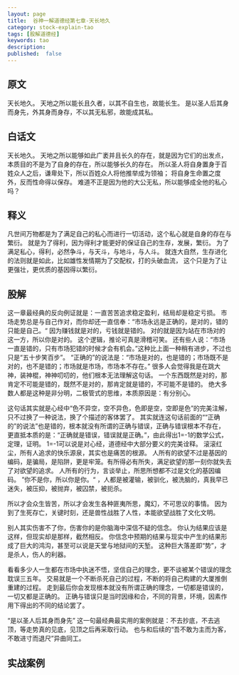 ```yaml
---
layout: page
title:  谷神一解道德经第七章-天长地久
category: stock-explain-tao
tags: [股解道德经]
keywords: tao
description:
published:  false
---
```


## 原文
天长地久。
天地之所以能长且久者，以其不自生也，故能长生。
是以圣人后其身而身先，外其身而身存，不以其无私邪，故能成其私。

## 白话文
天长地久。
天地之所以能够如此广袤并且长久的存在，就是因为它们的出发点，本质目的不是为了自身的存在，所以能够长久的存在。
所以圣人将自身置身于百姓众人之后，谦卑处下，所以百姓众人将他推举成为领袖；
将自身生命置之度外，反而性命得以保存。
难道不正是因为他的大公无私，所以能够成全他的私心吗？
## 释义
凡世间万物都是为了满足自己的私心而进行一切活动，这个私心就是自身的存在与繁衍。
就是为了得利，因为得利才能更好的保证自己的生存，发展，繁衍。
为了满足私心，得利，必然争斗，与天斗，与地斗，与人斗。
就连大自然，生存进化的法则就是如此，比如雄性发情期为了交配权，打的头破血流，
这个只是为了让更强壮，更优质的基因得以繁衍。

## 股解
这一章最经典的反向例证就是：一直苦苦追求稳定盈利，结局却是稳定亏损。
市场走势总是与自己作对，而你却还一直信奉：“市场永远是正确的，是对的，错的只能是自己。“
因为赚钱就是对的，亏钱就是错的。 对的就是因为站在市场对的这一方，所以你是对的。 
这个逻辑，推论可真是滑稽可笑。
还有些人说：“市场一直是错的，只有市场犯错的时候才会有机会。”这种比上面一种稍有进步，不过也只是“五十步笑百步”。
“正确的”的说法是：“市场是对的，也是错的；市场既不是对的，也不是错的；市场就是市场，市场本不存在。”
很多人会觉得我是在跳大神，装神棍，神神叨叨的，他们根本无法理解这句话。
一个东西既然是对的，那肯定不可能是错的，既然不是对的，那肯定就是错的，不可能不是错的。
绝大多数人都是这种是非分明，二极管式的思维，本质原因是：有分别心。

这句话其实就是心经中“色不异空，空不异色，色即是空，空即是色”的完美注解，只不过换了一种说法，换了个描述的客体罢了。
其实就连这句话前面的““正确的”的说法”也是错的，根本就没有所谓的正确与错误，正确与错误根本不存在，
更直抵本质的是：“正确就是错误，错误就是正确。”，由此得出1=-1的数学公式，定理，证明。
1=-1可以说是对心经，道德经中大部分要义的完美诠释。
滚滚红尘，所有人追求的快乐源泉，其实也是痛苦的根源。
人所有的欲望不过是基因的编码，是骗局，是陷阱，更是牢笼。有所得必有所失，满足欲望的那一刻你就失去了对欲望的追求。
人所有的行为，言谈举止，所思所想都不过是文化的基因编码。
”你不是你，所以你是你。“ ，人都是被灌输，被驯化，被洗脑的，真我早已迷失，被压抑，被抛弃，被囚禁，被扼杀。

所以才会众生皆苦，所以才会发生各种匪夷所思，魔幻，不可思议的事情。
因为到了生死存亡，关键时刻，还是兽性战胜了人性，本能欲望战胜了文化文明。

别人其实伤害不了你，伤害你的是你脑海中深信不疑的信念。
你认为结果应该是这样，但现实却是那样，截然相反。
你信念中预期的结果与现实中产生的结果形成了巨大的鸿沟，甚至可以说是天堂与地狱间的天堑。
这种巨大落差即“势”，才是杀人，伤人的利器。

看看多少人一生都在市场中执迷不悟，坚信自己的理念，更不谈被某个错误的理念耽误三五年。
交易就是一个不断杀死自己的过程，不断的将自己构建的大厦推倒重建的过程。
走到最后你会发现根本就没有所谓正确的理念，一切都是错误的，一切又都是正确的。
正确与错误只是当时因缘和合，不同的背景，环境，因素作用下得出的不同的结论罢了。

“是以圣人后其身而身先”
这一句最经典最实用的案例就是：不去抄底，不去逃顶，等走势真的见底，见顶之后再采取行动。
也与和后续的“吾不敢为主而为客，不敢进寸而退尺”异曲同工。

## 实战案例















